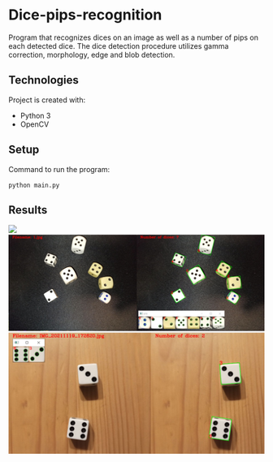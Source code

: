 # Dice-pips-recognition
Program that recognizes dices on an image as well as a number of pips on each detected dice. The dice detection procedure utilizes gamma correction, morphology, edge and blob detection.

## Technologies
Project is created with:
* Python 3
* OpenCV

## Setup
Command to run the program:
```
python main.py
```

## Results
<img src="https://github.com/wiktoriakeller/dice-pips-recognition/blob/main/images/dicesInMotion.gif" width="800" />
<img src="https://github.com/wiktoriakeller/dice-pips-recognition/blob/main/images/dices1.png" width="800" />
<img src="https://github.com/wiktoriakeller/dice-pips-recognition/blob/main/images/dices2.png" width="800" />
